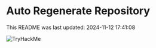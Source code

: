 # Auto Regenerate Repository

This README was last updated: 2024-11-12 17:41:08

 ![TryHackMe](https://tryhackme.com/badge/533634)